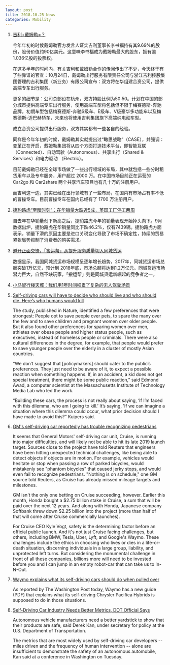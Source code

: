 ```yaml
---
layout: post
title: 2018.10.25 News
categories: Mobility
---
```


1. [吉利+戴姆勒=？](https://www.huxiu.com/article/268394.html)

    今年年初的时候戴姆勒官方发言人证实吉利董事长李书福持有其9.69%的股份，股份价值约90亿美元。这意味李书福成为戴姆勒最大的股东，拥有逾1.036亿股的投票权。

    在这多半年的时间内，有关吉利和戴姆勒合作的传闻传出了不少，今天终于有了些靠谱的官宣：10月24日，戴姆勒出行服务有限责任公司与浙江吉利控股集团管理的吉利集团（新业务）有限公司宣布：双方将在华组建合资公司，提供高端专车出行服务。

    更多的细节是：公司总部设在杭州，双方持股比例为50:50。计划在中国的部分城市提供高端专车出行服务，使用高端车型将包括但不限于梅赛德斯-奔驰品牌。初期车型包括梅赛德斯-奔驰S级车、E级车、V级豪华多功能车以及梅赛德斯-迈巴赫轿车，未来也将使用吉利集团旗下高端纯电动车型。

    成立合资公司提供出行服务，双方其实都有一些各自的经验。

    同样是今年年初的时候，戴姆勒其实就提出过“瞰思战略”（CASE），并强调：变革正在开启，戴姆勒集团将从四个方面打造技术平台，即智能互联 （Connected）、自动驾驶（Autonomous）、共享出行（Shared & Services）和电力驱动 （Electric）。

    目前戴姆勒已经在全球市场做了一些出行领域的布局，其中就包括一些分时租赁用车以及专车服务，用户超过 2000 万。在中国市场目前正在运营的 Car2go 和 Car2share 两个共享汽车项目也有几十万的注册用户。

    而吉利这一边，其实已经在出行领域有了一些布局，在国内有市场占有率不低的曹操专车。目前曹操专车在国内已经有了 1700 万注册用户。

2. [捷豹路虎“至暗时刻”：在华销量大跌近5成，英国工厂停工两周](https://36kr.com/p/5158603.html)

    自去年在华销量创下新高之后，捷豹路虎今年的销量表现开始掉头向下。9月数据出炉，捷豹路虎在华销量同比下跌46.2%，仅有7439辆。捷豹路虎方面表示，销量下滑的原因主要是进口关税变化导致了市场不确定性，持续的贸易紧张局势抑制了消费者的购买需求。

3. [避开正面交锋，「搬运帮」从提升服务质量切入同城货运](https://36kr.com/p/5158520.html)

    数据显示，我国同城货运市场规模呈逐年增长趋势，2017年，同城货运市场总额突破1万亿元，预计到 2018年底，市场总额将达到1.2万亿元。同城货运市场潜力巨大，自然不缺玩家，「搬运帮」则是同城货运新崛起的竞争者之一。

4. [小马智行楼天城：我们用1年时间积累了复杂的无人驾驶场景](https://www.d1ev.com/news/qiye/73345)

5. [Self-driving cars will have to decide who should live and who should die. Here’s who humans would kill](https://www.washingtonpost.com/science/2018/10/24/self-driving-cars-will-have-decide-who-should-live-who-should-die-heres-who-humans-would-kill/?utm_term=.b730761eaa16)

    The study, published in Nature, identified a few preferences that were strongest: People opt to save people over pets, to spare the many over the few and to save children and pregnant women over older people. But it also found other preferences for sparing women over men, athletes over obese people and higher status people, such as executives, instead of homeless people or criminals. There were also cultural differences in the degree, for example, that people would prefer to save younger people over the elderly in a cluster of mostly Asian countries.

    “We don’t suggest that [policymakers] should cater to the public’s preferences. They just need to be aware of it, to expect a possible reaction when something happens. If, in an accident, a kid does not get special treatment, there might be some public reaction,” said Edmond Awad, a computer scientist at the Massachusetts Institute of Technology Media Lab who led the work.

    “Building these cars, the process is not really about saying, ‘If I’m faced with this dilemma, who am I going to kill.’ It’s saying, 'If we can imagine a situation where this dilemma could occur, what prior decision should I have made to avoid this?” Kuipers said.

6. [GM's self-driving car reportedly has trouble recognizing pedestrians](https://www.engadget.com/2018/10/24/gm-self-driving-car-has-trouble-recognizing-pedestrians/)

    It seems that General Motors' self-driving car unit, Cruise, is running into major difficulties, and will likely not be able to hit its late 2019 launch target. Sources close to the project have told Reuters that engineers have been hitting unexpected technical challenges, like being able to detect objects if objects are in motion. For example, vehicles would hesitate or stop when passing a row of parked bicycles, would mistakenly see "phantom bicycles" that caused jerky stops, and would even fail to recognize pedestrians. "Nothing is on schedule," one GM source told Reuters, as Cruise has already missed mileage targets and milestones.

    GM isn't the only one betting on Cruise succeeding, however. Earlier this month, Honda bought a $2.75 billion stake in Cruise, a sum that will be paid over the next 12 years. And along with Honda, Japanese company Softbank threw down $2.25 billion into the project (more than half of that will come after Cruise commercially launches).

    For Cruise CEO Kyle Vogt, safety is the determining factor before an official public launch. And it's not just Cruise facing challenges, but others, including BMW, Tesla, Uber, Lyft, and Google's Waymo. These challenges include the ethics in choosing who lives or dies in a life-or-death situation, discerning individuals in a large group, liability, and unprotected left turns. But considering the monumental challenge in front of all these companies, billions more will need to be invested before you and I can jump in an empty robot-car that can take us to In-N-Out.

7. [Waymo explains what its self-driving cars should do when pulled over](https://www.cnet.com/roadshow/news/waymo-self-driving-cars-law-enforcement/)

    As reported by The Washington Post today, Waymo has a new guide (PDF) that explains what its self-driving Chrysler Pacifica Hybrids is supposed to do in those situations.

8. [Self-Driving Car Industry Needs Better Metrics, DOT Official Says](https://www.bloomberg.com/news/articles/2018-10-23/self-driving-car-industry-needs-better-metrics-dot-s-kan-says)

    Autonomous vehicle manufacturers need a better yardstick to show that their products are safe, said Derek Kan, under secretary for policy at the U.S. Department of Transportation.

    The metrics that are most widely used by self-driving car developers -- miles driven and the frequency of human intervention -- alone are insufficient to demonstrate the safety of an autonomous automobile, Kan said at a conference in Washington on Tuesday.



